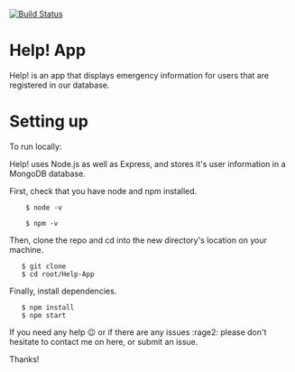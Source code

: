 [![Build Status](https://travis-ci.org/Polcat000/Help-App.svg?branch=master)](https://travis-ci.org/Polcat000/Help-App)
# Help! App

Help! is an app that displays emergency information for users that are registered in our database.

# Setting up

To run locally:

Help! uses Node.js as well as Express, and stores it's user information in a MongoDB database. 

First, check that you have node and npm installed.
```
    $ node -v
```

```
    $ npm -v
```
  
Then, clone the repo and cd into the new directory's location on your machine.
```
   $ git clone 
   $ cd root/Help-App
```   

Finally, install dependencies.
```   
   $ npm install
   $ npm start
```
If you need any help :wink: or if there are any issues :rage2: please don't hesitate to contact me on here, or submit an issue.

Thanks!
